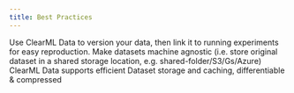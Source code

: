 ```yaml
---
title: Best Practices
---
```


Use ClearML Data to version your data, then link it to running experiments for easy reproduction. Make datasets machine 
agnostic (i.e. store original dataset in a shared storage location, e.g. shared-folder/S3/Gs/Azure) ClearML Data supports 
efficient Dataset storage and caching, differentiable & compressed